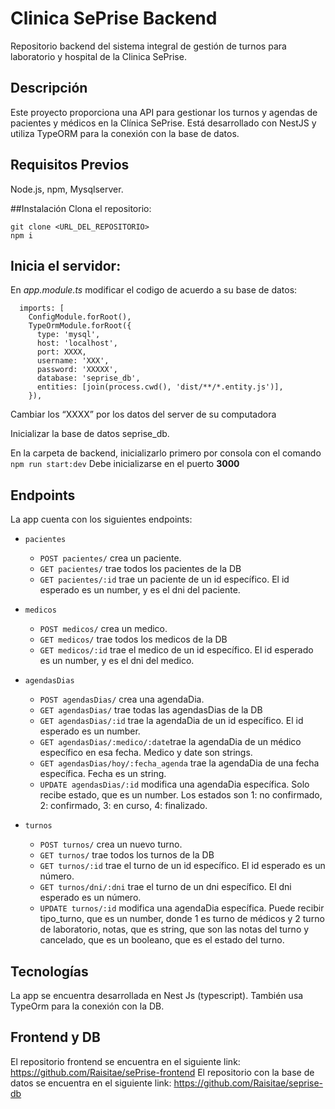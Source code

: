 # Clinica SePrise Backend

Repositorio backend del sistema integral de gestión de turnos para laboratorio y hospital de la Clinica SePrise.

## Descripción

Este proyecto proporciona una API para gestionar los turnos y agendas de pacientes y médicos en la Clínica SePrise. Está desarrollado con NestJS y utiliza TypeORM para la conexión con la base de datos.

## Requisitos Previos

Node.js, npm, Mysqlserver.

##Instalación
Clona el repositorio:

```
git clone <URL_DEL_REPOSITORIO>
npm i
```

## Inicia el servidor:

En _app.module.ts_ modificar el codigo de acuerdo a su base de datos:

```
  imports: [
    ConfigModule.forRoot(),
    TypeOrmModule.forRoot({
      type: 'mysql',
      host: 'localhost',
      port: XXXX,
      username: 'XXX',
      password: 'XXXXX',
      database: 'seprise_db',
      entities: [join(process.cwd(), 'dist/**/*.entity.js')],
    }),
```

Cambiar los “XXXX” por los datos del server de su computadora

Inicializar la base de datos seprise_db.

En la carpeta de backend, inicializarlo primero por consola con el comando `npm run start:dev` Debe inicializarse en el puerto **3000**

## Endpoints

La app cuenta con los siguientes endpoints:

- `pacientes`

  - `POST pacientes/` crea un paciente.
  - `GET pacientes/` trae todos los pacientes de la DB
  - `GET pacientes/:id` trae un paciente de un id específico. El id esperado es un number, y es el dni del paciente.

- `medicos`

  - `POST medicos/` crea un medico.
  - `GET medicos/` trae todos los medicos de la DB
  - `GET medicos/:id` trae el medico de un id específico. El id esperado es un number, y es el dni del medico.

- `agendasDias`

  - `POST agendasDias/` crea una agendaDia.
  - `GET agendasDias/` trae todas las agendasDias de la DB
  - `GET agendasDias/:id` trae la agendaDia de un id específico. El id esperado es un number.
  - `GET agendasDias/:medico/:date`trae la agendaDia de un médico específico en esa fecha. Medico y date son strings.
  - `GET agendasDias/hoy/:fecha_agenda` trae la agendaDia de una fecha específica. Fecha es un string.
  - `UPDATE agendasDias/:id` modifica una agendaDia específica. Solo recibe estado, que es un number. Los estados son 1: no confirmado, 2: confirmado, 3: en curso, 4: finalizado.

- `turnos`
  - `POST turnos/` crea un nuevo turno.
  - `GET turnos/` trae todos los turnos de la DB
  - `GET turnos/:id` trae el turno de un id específico. El id esperado es un número.
  - `GET turnos/dni/:dni` trae el turno de un dni específico. El dni esperado es un número.
  - `UPDATE turnos/:id` modifica una agendaDia específica. Puede recibir tipo_turno, que es un number, donde 1 es turno de médicos y 2 turno de laboratorio, notas, que es string, que son las notas del turno y cancelado, que es un booleano, que es el estado del turno.

## Tecnologías

La app se encuentra desarrollada en Nest Js (typescript). También usa TypeOrm para la conexión con la DB.

## Frontend y DB

El repositorio frontend se encuentra en el siguiente link:
https://github.com/Raisitae/sePrise-frontend
El repositorio con la base de datos se encuentra en el siguiente link:
https://github.com/Raisitae/seprise-db
